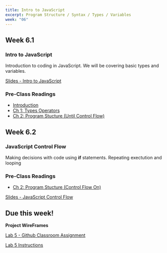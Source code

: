 ```yaml
---
title: Intro to JavaScript
excerpt: Program Structure / Syntax / Types / Variables
week: "06"
---
```


## Week 6.1

### Intro to JavaScript

Introduction to coding in JavaScript. We will be covering basic types and variables.

[Slides - Intro to JavaScript](https://docs.google.com/presentation/d/1Js_q-xWWbVhewLw3n_qBEdqSDUu1DaD0Lfj6NVvFR7E/edit?usp=sharing)

### Pre-Class Readings

- [Introduction](https://eloquentjavascript.net/00_intro.html)
- [Ch 1: Types Operators](https://eloquentjavascript.net/01_values.html)
- [Ch 2: Program Stucture (Until Control Flow)](https://eloquentjavascript.net/02_program_structure.html)

## Week 6.2

### JavaScript Control Flow

Making decisions with code using **if** statements. Repeating exectution and looping

### Pre-Class Readings

- [Ch 2: Program Stucture (Control Flow On)](https://eloquentjavascript.net/02_program_structure.html#h_rDxYNPd65Z)

[Slides - JavaScript Control Flow](https://docs.google.com/presentation/d/1CzJgCnLN71huWm2R6VT2vei_9JgReffeiNjXgmmMg1w/edit?usp=sharing)


## Due this week!

**Project WireFrames**

[Lab 5 - Github Classroom Assignment](https://classroom.github.com/a/TokOyEjB)

[Lab 5 Instructions](/lab/5/0)